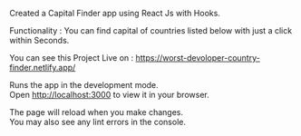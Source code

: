 Created a Capital Finder app using React Js with Hooks.

Functionality : You can find capital of countries listed below with just a click within Seconds.

You can see this Project Live on : https://worst-devoloper-country-finder.netlify.app/

Runs the app in the development mode.\
Open [http://localhost:3000](http://localhost:3000) to view it in your browser.

The page will reload when you make changes.\
You may also see any lint errors in the console.


